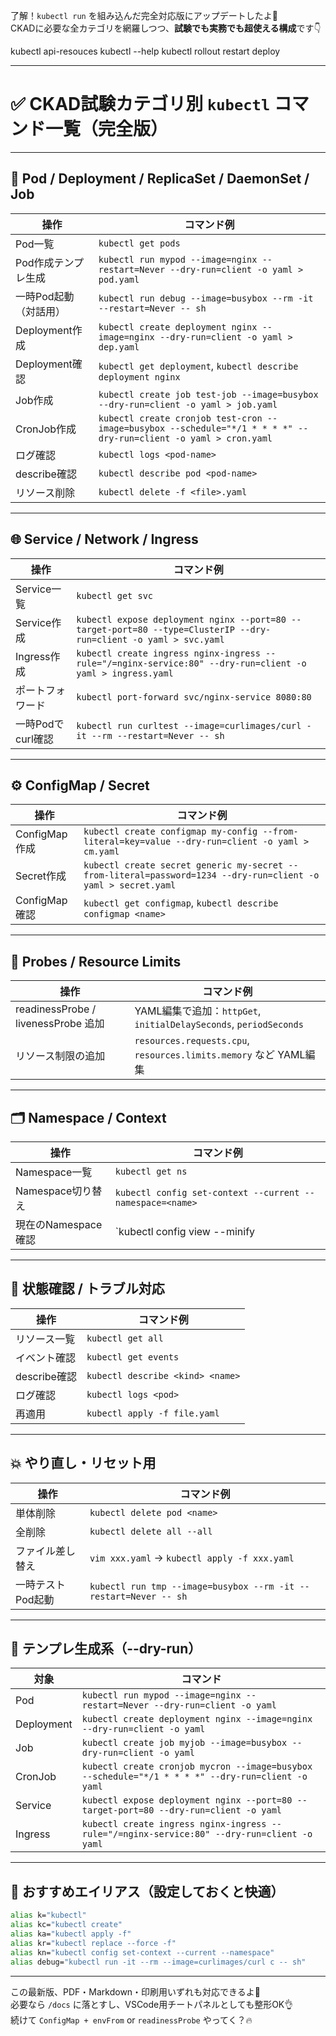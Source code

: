 了解！`kubectl run` を組み込んだ完全対応版にアップデートしたよ💪  
CKADに必要な全カテゴリを網羅しつつ、**試験でも実務でも超使える構成**です👇

kubectl api-resouces
kubectl --help
kubectl rollout restart deploy

---

# ✅ CKAD試験カテゴリ別 `kubectl` コマンド一覧（完全版）

---

## 🧱 **Pod / Deployment / ReplicaSet / DaemonSet / Job**

| 操作 | コマンド例 |
|------|------------|
| Pod一覧 | `kubectl get pods`  
| Pod作成テンプレ生成 | `kubectl run mypod --image=nginx --restart=Never --dry-run=client -o yaml > pod.yaml`  
| 一時Pod起動（対話用） | `kubectl run debug --image=busybox --rm -it --restart=Never -- sh`  
| Deployment作成 | `kubectl create deployment nginx --image=nginx --dry-run=client -o yaml > dep.yaml`  
| Deployment確認 | `kubectl get deployment`, `kubectl describe deployment nginx`  
| Job作成 | `kubectl create job test-job --image=busybox --dry-run=client -o yaml > job.yaml`  
| CronJob作成 | `kubectl create cronjob test-cron --image=busybox --schedule="*/1 * * * *" --dry-run=client -o yaml > cron.yaml`  
| ログ確認 | `kubectl logs <pod-name>`  
| describe確認 | `kubectl describe pod <pod-name>`  
| リソース削除 | `kubectl delete -f <file>.yaml`  

---

## 🌐 **Service / Network / Ingress**

| 操作 | コマンド例 |
|------|------------|
| Service一覧 | `kubectl get svc`  
| Service作成 | `kubectl expose deployment nginx --port=80 --target-port=80 --type=ClusterIP --dry-run=client -o yaml > svc.yaml`  
| Ingress作成 | `kubectl create ingress nginx-ingress --rule="/=nginx-service:80" --dry-run=client -o yaml > ingress.yaml`  
| ポートフォワード | `kubectl port-forward svc/nginx-service 8080:80`  
| 一時Podでcurl確認 | `kubectl run curltest --image=curlimages/curl -it --rm --restart=Never -- sh`  

---

## ⚙️ **ConfigMap / Secret**

| 操作 | コマンド例 |
|------|------------|
| ConfigMap作成 | `kubectl create configmap my-config --from-literal=key=value --dry-run=client -o yaml > cm.yaml`  
| Secret作成 | `kubectl create secret generic my-secret --from-literal=password=1234 --dry-run=client -o yaml > secret.yaml`  
| ConfigMap確認 | `kubectl get configmap`, `kubectl describe configmap <name>`  

---

## 🧪 **Probes / Resource Limits**

| 操作 | コマンド例 |
|------|------------|
| readinessProbe / livenessProbe 追加 | YAML編集で追加：`httpGet`, `initialDelaySeconds`, `periodSeconds`  
| リソース制限の追加 | `resources.requests.cpu`, `resources.limits.memory` など YAML編集  

---

## 🗂 **Namespace / Context**

| 操作 | コマンド例 |
|------|------------|
| Namespace一覧 | `kubectl get ns`  
| Namespace切り替え | `kubectl config set-context --current --namespace=<name>`  
| 現在のNamespace確認 | `kubectl config view --minify | grep namespace`  

---

## 🧰 **状態確認 / トラブル対応**

| 操作 | コマンド例 |
|------|------------|
| リソース一覧 | `kubectl get all`  
| イベント確認 | `kubectl get events`  
| describe確認 | `kubectl describe <kind> <name>`  
| ログ確認 | `kubectl logs <pod>`  
| 再適用 | `kubectl apply -f file.yaml`  

---

## 💥 **やり直し・リセット用**

| 操作 | コマンド例 |
|------|------------|
| 単体削除 | `kubectl delete pod <name>`  
| 全削除 | `kubectl delete all --all`  
| ファイル差し替え | `vim xxx.yaml` → `kubectl apply -f xxx.yaml`  
| 一時テストPod起動 | `kubectl run tmp --image=busybox --rm -it --restart=Never -- sh`  

---

## 📄 **テンプレ生成系（--dry-run）**

| 対象 | コマンド |
|------|----------|
| Pod | `kubectl run mypod --image=nginx --restart=Never --dry-run=client -o yaml`  
| Deployment | `kubectl create deployment nginx --image=nginx --dry-run=client -o yaml`  
| Job | `kubectl create job myjob --image=busybox --dry-run=client -o yaml`  
| CronJob | `kubectl create cronjob mycron --image=busybox --schedule="*/1 * * * *" --dry-run=client -o yaml`  
| Service | `kubectl expose deployment nginx --port=80 --target-port=80 --dry-run=client -o yaml`  
| Ingress | `kubectl create ingress nginx-ingress --rule="/=nginx-service:80" --dry-run=client -o yaml`  

---

## 🎯 おすすめエイリアス（設定しておくと快適）

```bash
alias k="kubectl"
alias kc="kubectl create"
alias ka="kubectl apply -f"
alias kr="kubectl replace --force -f"
alias kn="kubectl config set-context --current --namespace"
alias debug="kubectl run -it --rm --image=curlimages/curl c -- sh"
```

---

この最新版、PDF・Markdown・印刷用いずれも対応できるよ📄  
必要なら `/docs` に落とすし、VSCode用チートパネルとしても整形OK👌  
続けて `ConfigMap + envFrom` or `readinessProbe` やってく？🔥
